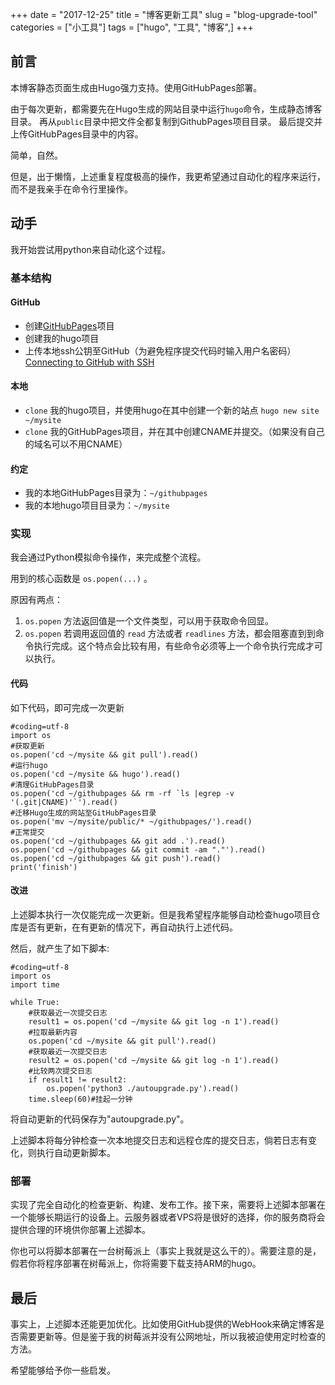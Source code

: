 +++
date = "2017-12-25"
title = "博客更新工具"
slug = "blog-upgrade-tool"
categories = ["小工具"]
tags = ["hugo", "工具", "博客",]
+++

## 前言

本博客静态页面生成由Hugo强力支持。使用GitHubPages部署。
  
由于每次更新，都需要先在Hugo生成的网站目录中运行`hugo`命令，生成静态博客目录。
再从`public`目录中把文件全都复制到GithubPages项目目录。
最后提交并上传GitHubPages目录中的内容。
  
简单，自然。

但是，出于懒惰，上述重复程度极高的操作，我更希望通过自动化的程序来运行，而不是我亲手在命令行里操作。

## 动手

我开始尝试用python来自动化这个过程。

### 基本结构

#### GitHub
- 创建[GitHubPages](https://pages.github.com/)项目
- 创建我的hugo项目
- 上传本地ssh公钥至GitHub（为避免程序提交代码时输入用户名密码）[Connecting to GitHub with SSH](https://help.github.com/articles/connecting-to-github-with-ssh/)

#### 本地
- `clone` 我的hugo项目，并使用hugo在其中创建一个新的站点 `hugo new site ~/mysite`
- `clone` 我的GitHubPages项目，并在其中创建CNAME并提交。（如果没有自己的域名可以不用CNAME）

#### 约定
- 我的本地GitHubPages目录为：`~/githubpages`
- 我的本地hugo项目目录为：`~/mysite`

### 实现

我会通过Python模拟命令操作，来完成整个流程。
  
用到的核心函数是 `os.popen(...)` 。

原因有两点：

1. `os.popen` 方法返回值是一个文件类型，可以用于获取命令回显。
2. `os.popen` 若调用返回值的 `read` 方法或者 `readlines` 方法，都会阻塞直到到命令执行完成。这个特点会比较有用，有些命令必须等上一个命令执行完成才可以执行。

#### 代码
如下代码，即可完成一次更新

```
#coding=utf-8
import os
#获取更新
os.popen('cd ~/mysite && git pull').read()
#运行hugo
os.popen('cd ~/mysite && hugo').read()
#清理GitHubPages目录
os.popen('cd ~/githubpages && rm -rf `ls |egrep -v '(.git|CNAME)'`').read()
#迁移Hugo生成的网站至GitHubPages目录
os.popen('mv ~/mysite/public/* ~/githubpages/').read()
#正常提交
os.popen('cd ~/githubpages && git add .').read()
os.popen('cd ~/githubpages && git commit -am "."').read()
os.popen('cd ~/githubpages && git push').read()
print('finish')
```

#### 改进
上述脚本执行一次仅能完成一次更新。但是我希望程序能够自动检查hugo项目仓库是否有更新，在有更新的情况下，再自动执行上述代码。

然后，就产生了如下脚本:
```
#coding=utf-8
import os
import time

while True:
    #获取最近一次提交日志
    result1 = os.popen('cd ~/mysite && git log -n 1').read()
    #拉取最新内容
    os.popen('cd ~/mysite && git pull').read()
    #获取最近一次提交日志
    result2 = os.popen('cd ~/mysite && git log -n 1').read()
    #比较两次提交日志
    if result1 != result2:
        os.popen('python3 ./autoupgrade.py').read()
    time.sleep(60)#挂起一分钟
```
将自动更新的代码保存为"autoupgrade.py"。

上述脚本将每分钟检查一次本地提交日志和远程仓库的提交日志，倘若日志有变化，则执行自动更新脚本。

### 部署
实现了完全自动化的检查更新、构建、发布工作。接下来，需要将上述脚本部署在一个能够长期运行的设备上。云服务器或者VPS将是很好的选择，你的服务商将会提供合理的环境供你部署上述脚本。

你也可以将脚本部署在一台树莓派上（事实上我就是这么干的）。需要注意的是，假若你将程序部署在树莓派上，你将需要下载支持ARM的hugo。

## 最后

事实上，上述脚本还能更加优化。比如使用GitHub提供的WebHook来确定博客是否需要更新等。但是鉴于我的树莓派并没有公网地址，所以我被迫使用定时检查的方法。

希望能够给予你一些启发。



